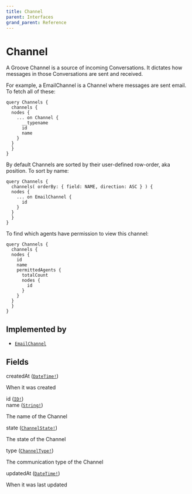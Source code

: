 ```yaml
---
title: Channel
parent: Interfaces
grand_parent: Reference
---
```


# Channel

A Groove Channel is a source of incoming Conversations. It dictates how
messages in those Conversations are sent and received.

For example, a EmailChannel is a Channel where messages are sent email.
To fetch all of these:

```
query Channels {
  channels {
  nodes {
    ... on Channel {
      __typename
      id
      name
    }
  }
  }
}
```

By default Channels are sorted by their user-defined row-order, aka
position. To sort by name:

```
query Channels {
  channels( orderBy: { field: NAME, direction: ASC } ) {
  nodes {
    ... on EmailChannel {
      id
    }
  }
  }
}
```

To find which agents have permission to view this channel:

```
query Channels {
  channels {
  nodes {
    id
    name
    permittedAgents {
      totalCount
      nodes {
        id
      }
    }
  }
  }
}
```

## Implemented by

- <code><a href="/docs/reference/object/email_channel">EmailChannel</a></code></li>

## Fields

<div class="field-entry ">
  <span id="created_at" class="field-name anchored">createdAt (<code><a href="/docs/reference/scalar/date_time">DateTime!</a></code>)</span>

  <div class="description-wrapper">
   <p>When it was created</p>

  </div>
</div>

<div class="field-entry ">
  <span id="id" class="field-name anchored">id (<code><a href="/docs/reference/scalar/id">ID!</a></code>)</span>

  <div class="description-wrapper">

  </div>
</div>

<div class="field-entry ">
  <span id="name" class="field-name anchored">name (<code><a href="/docs/reference/scalar/string">String!</a></code>)</span>

  <div class="description-wrapper">
   <p>The name of the Channel</p>

  </div>
</div>

<div class="field-entry ">
  <span id="state" class="field-name anchored">state (<code><a href="/docs/reference/enum/channel_state">ChannelState!</a></code>)</span>

  <div class="description-wrapper">
   <p>The state of the Channel</p>

  </div>
</div>

<div class="field-entry ">
  <span id="type" class="field-name anchored">type (<code><a href="/docs/reference/enum/channel_type">ChannelType!</a></code>)</span>

  <div class="description-wrapper">
   <p>The communication type of the Channel</p>

  </div>
</div>

<div class="field-entry ">
  <span id="updated_at" class="field-name anchored">updatedAt (<code><a href="/docs/reference/scalar/date_time">DateTime!</a></code>)</span>

  <div class="description-wrapper">
   <p>When it was last updated</p>

  </div>
</div>

